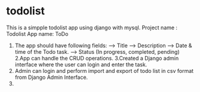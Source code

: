 # todolist
This is a simpple todolist app using django with mysql.
Project name : Todolist
App name: ToDo
1. The app should have following fields:
--> Title
--> Description
--> Date & time of the Todo task.
--> Status (In progress, completed, pending)
2.App can handle the CRUD operations.
3.Created a Django admin interface where the user can login and enter the task.
4. Admin can login and perform import and export of todo list in csv format from Django Admin Interface.
5. 
